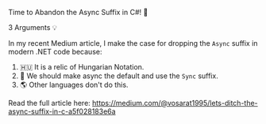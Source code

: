 Time to Abandon the Async Suffix in C#! 🚫

3 Arguments 💡

In my recent Medium article, I make the case for dropping the `Async` suffix in modern .NET code because:

1. 🇭🇺 It is a relic of Hungarian Notation.
2. 🔀 We should make async the default and use the `Sync` suffix.
3. 🌎 Other languages don't do this.

Read the full article here:
https://medium.com/@vosarat1995/lets-ditch-the-async-suffix-in-c-a5f028183e6a